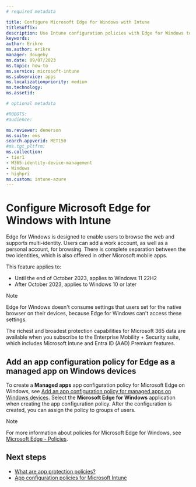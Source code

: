 ```yaml
---
# required metadata

title: Configure Microsoft Edge for Windows with Intune
titleSuffix: 
description: Use Intune configuration policies with Edge for Windows to ensure corporate websites are always accessed with safeguards in place. 
keywords:
author: Erikre
ms.author: erikre
manager: dougeby
ms.date: 09/07/2023
ms.topic: how-to
ms.service: microsoft-intune
ms.subservice: apps
ms.localizationpriority: medium
ms.technology:
ms.assetid: 

# optional metadata

#ROBOTS:
#audience:

ms.reviewer: demerson
ms.suite: ems
search.appverid: MET150
#ms.tgt_pltfrm:
ms.collection:
- tier1
- M365-identity-device-management
- Windows
- highpri
ms.custom: intune-azure
---
```


# Configure Microsoft Edge for Windows with Intune

Edge for Windows is designed to enable users to browse the web and supports multi-identity. Users can add a work account, as well as a personal account, for browsing. There is complete separation between the two identities, which is also offered in other Microsoft mobile apps.

This feature applies to:
- Until the end of October 2023, applies to Windows 11 22H2
- After October 2023, applies to Windows 10 or later

> [!NOTE]
> Edge for Windows doesn't consume settings that users set for the native browser on their devices, because Edge for Windows can't access these settings.

The richest and broadest protection capabilities for Microsoft 365 data are available when you subscribe to the Enterprise Mobility + Security suite, which includes Microsoft Intune and Entra ID (AAD) Premium features.

## Add an app configuration policy for Edge as a managed app on Windows devices

To create a **Managed apps** app configuration policy for Microsoft Edge on Windows, see [Add an app configuration policy for managed apps on Windows devices](../apps/app-configuration-policies-managed-app.md#add-an-app-configuration-policy-for-managed-apps-on-windows-devices). Select the **Microsoft Edge for Windows** application when creating the app configuration policy. After the configuration is created, you can assign the policy to groups of users.

> [!NOTE]
> For more information about policies for Microsoft Edge for Windows, see [Microsoft Edge - Policies](/deployedge/microsoft-edge-policies).

## Next steps

- [What are app protection policies?](app-protection-policy.md) 
- [App configuration policies for Microsoft Intune](app-configuration-policies-overview.md)
